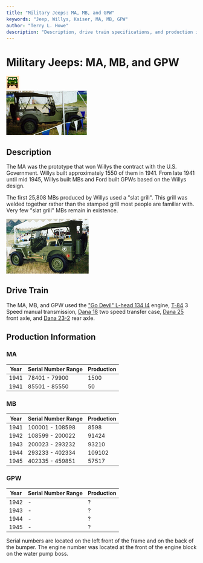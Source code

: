 ```yaml
---
title: "Military Jeeps: MA, MB, and GPW"
keywords: "Jeep, Willys, Kaiser, MA, MB, GPW"
author: "Terry L. Howe"
description: "Description, drive train specifications, and production information for the Willys Jeep MA and MB and Ford GPW"
---
```

# Military Jeeps: MA, MB, and GPW

![military jeeps](/img/military.gif)   
[![Willys-Overland MB front view](/img/mbf_.jpg)](/img/mbf.jpg) 

## Description

The MA was the prototype that won Willys the contract with the U.S. Government. Willys built approximately 1550 of them in 1941. From late 1941 until mid 1945, Willys built MBs and Ford built GPWs based on the Willys design. 

The first 25,808 MBs produced by Willys used a "slat grill". This grill was welded together rather than the stamped grill most people are familiar with. Very few "slat grill" MBs remain in existence. 

[![Willys-Overland MB back view](/img/mbb_.jpg)](/img/mbb.jpg) 

## Drive Train

The MA, MB, and GPW used the ["Go Devil" L-head 134 I4](/engine/factory/godevil134.html) engine, [T-84](trans/t84.html) 3 Speed manual transmission, [Dana 18](xfer/d18.html) two speed transfer case, [Dana 25](axle/d25.html) front axle, and [Dana 23-2](axle/s23.html) rear axle. 

## Production Information

### MA

| Year | Serial Number Range | Production |
|------|---------------------|------------|
| 1941 | 78401 - 79900       | 1500       |   
| 1941 | 85501 - 85550       | 50         |   
  
### MB

| Year | Serial Number Range | Production |
|------|---------------------|------------|
| 1941 | 100001 - 108598     | 8598       |   
| 1942 | 108599 - 200022     | 91424      |   
| 1943 | 200023 - 293232     | 93210      |   
| 1944 | 293233 - 402334     | 109102     |   
| 1945 | 402335 - 459851     | 57517      |   
  
### GPW

| Year | Serial Number Range | Production |
|------|---------------------|------------|
| 1942 | \-                  | ?          |   
| 1943 | \-                  | ?          |   
| 1944 | \-                  | ?          |   
| 1945 | \-                  | ?          |   
  
Serial numbers are located on the left front of the frame and on the back of the bumper. The engine number was located at the front of the engine block on the water pump boss.
